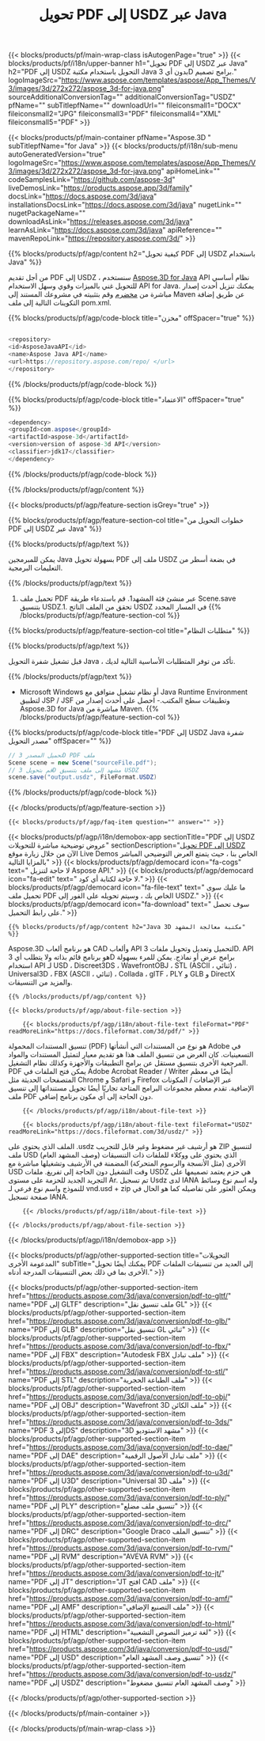 ﻿---
title: تحويل PDF إلى USDZ عبر Java
weight: 530
url: /ar/java/conversion/pdf-to-usdz/ 
description: نموذج Java شفرة تحويل من تنسيق PDF إلى ملف USDZ. استخدم رمز المثال هذا لتحويل PDF إلى USDZ داخل أي تطبيق يستند إلى الويب أو سطح المكتب Java.
---
{{< blocks/products/pf/main-wrap-class isAutogenPage="true" >}}
{{< blocks/products/pf/i18n/upper-banner h1="تحويل PDF إلى USDZ عبر Java" h2="PDF إلى USDZ التحويل باستخدام مكتبة Java بدون أي 3D برامج تصميم." logoImageSrc="https://www.aspose.com/templates/aspose/App_Themes/V3/images/3d/272x272/aspose_3d-for-java.png" sourceAdditionalConversionTag="" additionalConversionTag="USDZ" pfName="" subTitlepfName="" downloadUrl="" fileiconsmall1="DOCX" fileiconsmall2="JPG" fileiconsmall3="PDF" fileiconsmall4="XML" fileiconsmall5="PDF" >}}

{{< blocks/products/pf/main-container pfName="Aspose.3D " subTitlepfName="for Java" >}}
{{< blocks/products/pf/i18n/sub-menu autoGeneratedVersion="true" logoImageSrc="https://www.aspose.com/templates/aspose/App_Themes/V3/images/3d/272x272/aspose_3d-for-java.png" apiHomeLink="" codeSamplesLink="https://github.com/aspose-3d" liveDemosLink="https://products.aspose.app/3d/family" docsLink="https://docs.aspose.com/3d/java" installationsDocsLink="https://docs.aspose.com/3d/java" nugetLink="" nugetPackageName="" downloadAsLink="https://releases.aspose.com/3d/java" learnAsLink="https://docs.aspose.com/3d/java" apiReference="" mavenRepoLink="https://repository.aspose.com/3d/" >}}

{{% blocks/products/pf/agp/content h2="كيفية تحويل PDF إلى USDZ باستخدام Java" %}}

 من أجل تقديم PDF إلى USDZ ، سنستخدم
 [Aspose.3D for Java](https://products.aspose.com/3d/java) 
 API نظام أساسي للتحويل غني بالميزات وقوي وسهل الاستخدام API for Java. يمكنك تنزيل أحدث إصدار مباشرة من
 [مخضرم](https://repository.aspose.com/3d/) 
 وقم بتثبيته في مشروعك المستند إلى Maven عن طريق إضافة التكوينات التالية إلى ملف pom.xml.

{{% blocks/products/pf/agp/code-block title="مخزن" offSpacer="true" %}}

```cs

<repository>
<id>AsposeJavaAPI</id>
<name>Aspose Java API</name>
<url>https://repository.aspose.com/repo/ </url>
</repository>


```

{{% /blocks/products/pf/agp/code-block %}}

{{% blocks/products/pf/agp/code-block title="الاعتماد" offSpacer="true" %}}

```cs
<dependency>
<groupId>com.aspose</groupId>
<artifactId>aspose-3d</artifactId>
<version>version of aspose-3d API</version>
<classifier>jdk17</classifier>
</dependency>


```

{{% /blocks/products/pf/agp/code-block %}}

{{% /blocks/products/pf/agp/content %}}

{{< blocks/products/pf/agp/feature-section isGrey="true" >}}

{{% blocks/products/pf/agp/feature-section-col title="خطوات التحويل من PDF إلى USDZ عبر Java" %}}

{{% blocks/products/pf/agp/text %}}

 يمكن للمبرمجين Java بسهولة تحويل PDF ملف إلى USDZ في بضعة أسطر من التعليمات البرمجية.

{{% /blocks/products/pf/agp/text %}}

1. تحميل ملف PDF عبر منشئ فئة المشهد1. قم باستدعاء طريقة Scene.save بتنسيق USDZ.1. تحقق من الملف الناتج USDZ في المسار المحدد
{{% /blocks/products/pf/agp/feature-section-col %}}

{{% blocks/products/pf/agp/feature-section-col title="متطلبات النظام" %}}

{{% blocks/products/pf/agp/text %}}

 قبل تشغيل شفرة التحويل Java ، تأكد من توفر المتطلبات الأساسية التالية لديك.

{{% /blocks/products/pf/agp/text %}}

- Microsoft Windows أو نظام تشغيل متوافق مع Java Runtime Environment لتطبيق JSP / JSF وتطبيقات سطح المكتب.- احصل على أحدث إصدار من Aspose.3D for Java مباشرة من Maven.
{{% /blocks/products/pf/agp/feature-section-col %}}

{{% blocks/products/pf/agp/code-block title="PDF إلى USDZ Java شفرة مصدر التحويل" offSpacer="" %}}

```cs
// تحميل المصدر 3D PDF ملف
Scene scene = new Scene("sourceFile.pdf");
// قم بتحويل 3D مشهد إلى ملف بتنسيق USDZ
scene.save("output.usdz", FileFormat.USDZ)

```

{{% /blocks/products/pf/agp/code-block %}}

{{< /blocks/products/pf/agp/feature-section >}}

    {{< blocks/products/pf/agp/faq-item question="" answer="" >}}
 

<!-- aboutfile Starts -->

{{< blocks/products/pf/agp/i18n/demobox-app sectionTitle="PDF إلى USDZ عروض توضيحية مباشرة للتحويلات" sectionDescription="[تحويل PDF إلى USDZ](https://products.aspose.app/3d/conversion/pdf-to-usdz) الآن من خلال زيارة موقع Live Demos الخاص بنا ، حيث يتمتع العرض التوضيحي المباشر بالمزايا التالية" >}}
        {{< blocks/products/pf/agp/democard icon="fa-cogs" text=" لا حاجة لتنزيل Aspose API." >}}
        {{< blocks/products/pf/agp/democard icon="fa-edit" text=" لا حاجة لكتابة أي كود." >}}
        {{< blocks/products/pf/agp/democard icon="fa-file-text" text=" ما عليك سوى تحميل ملف PDF الخاص بك ، وسيتم تحويله على الفور إلى USDZ." >}}
        {{< blocks/products/pf/agp/democard icon="fa-download" text=" سوف تحصل على رابط التحميل." >}}

    {{% blocks/products/pf/agp/content h2="Java 3D مكتبة معالجة المشهد" %}}

 Aspose.3D هو برنامج ألعاب CAD وألعاب API لتحميل وتعديل وتحويل ملفات 3D. API هو برنامج قائم بذاته ولا يتطلب أي 3D برامج عرض أو نماذج. يمكن للمرء بسهولة استخدام API لـ USD ، Discreet3DS ، WavefrontOBJ ، STL (ASCII ، ثنائي) ، Universal3D ، FBX (ASCII ، ثنائي) ، Collada ، glTF ، PLY و GLB و DirectX والمزيد من التنسيقات. 



    {{% /blocks/products/pf/agp/content %}}

    {{< blocks/products/pf/agp/about-file-section >}}

        {{< blocks/products/pf/agp/i18n/about-file-text fileFormat="PDF" readMoreLink="https://docs.fileformat.com/3d/pdf/" >}}

تنسيق المستندات المحمولة (PDF) هو نوع من المستندات التي أنشأتها Adobe في التسعينيات. كان الغرض من تنسيق الملف هذا هو تقديم معيار لتمثيل المستندات والمواد المرجعية الأخرى بتنسيق مستقل عن برامج التطبيقات والأجهزة وكذلك نظام التشغيل. PDF يمكن فتح الملفات في Adobe Acrobat Reader / Writer أيضًا في معظم المتصفحات الحديثة مثل Chrome و Safari و Firefox عبر الإضافات / المكونات الإضافية. تقدم معظم مجموعات البرامج المتاحة تجاريًا أيضًا تحويل مستنداتها إلى تنسيق ملف PDF دون الحاجة إلى أي مكون برنامج إضافي.

        {{< /blocks/products/pf/agp/i18n/about-file-text >}}

        {{< blocks/products/pf/agp/i18n/about-file-text fileFormat="USDZ" readMoreLink="https://docs.fileformat.com/3d/usdz/" >}}

الملف الذي يحتوي على .usdz هو أرشيف غير مضغوط وغير قابل للتجريب ZIP لتنسيق ملف USD (وصف المشهد العام) الذي يحتوي على ووكلاء للملفات ذات التنسيقات الأخرى (مثل الأنسجة والرسوم المتحركة) المضمنة في الأرشيف وتشغيلها مباشرة مع USD وقت التشغيل دون الحاجة إلى تفريغ. ملفات USDZ هي حزم يعتمد تصميمها على التجريد الجديد للحزمة على مستوى Ar. تم تسجيل Usdz لدى IANA وله اسم نوع وسائط للنموذج واسم نوع فرعي لـ vnd.usd + zip ويمكن العثور على تفاصيله كما هو الحال في صفحة تسجيل IANA.


        {{< /blocks/products/pf/agp/i18n/about-file-text >}}

    {{< /blocks/products/pf/agp/about-file-section >}}

{{< /blocks/products/pf/agp/i18n/demobox-app >}}

<!-- aboutfile Ends -->

{{< blocks/products/pf/agp/other-supported-section title="التحويلات المدعومة الأخرى" subTitle="يمكنك أيضًا تحويل PDF إلى العديد من تنسيقات الملفات الأخرى بما في ذلك بعض التنسيقات المدرجة أدناه." >}}

{{< blocks/products/pf/agp/other-supported-section-item href="https://products.aspose.com/3d/java/conversion/pdf-to-gltf/" name="PDF إلى GLTF" description="ملف تنسيق نقل GL" >}}
{{< blocks/products/pf/agp/other-supported-section-item href="https://products.aspose.com/3d/java/conversion/pdf-to-glb/" name="PDF إلى GLB" description="تنسيق نقل GL ثنائي" >}}
{{< blocks/products/pf/agp/other-supported-section-item href="https://products.aspose.com/3d/java/conversion/pdf-to-fbx/" name="PDF إلى FBX" description="Autodesk FBX ملف تبادل" >}}
{{< blocks/products/pf/agp/other-supported-section-item href="https://products.aspose.com/3d/java/conversion/pdf-to-stl/" name="PDF إلى STL" description="ملف الطباعة الحجرية" >}}
{{< blocks/products/pf/agp/other-supported-section-item href="https://products.aspose.com/3d/java/conversion/pdf-to-obj/" name="PDF إلى OBJ" description="Wavefront 3D ملف الكائن" >}}
{{< blocks/products/pf/agp/other-supported-section-item href="https://products.aspose.com/3d/java/conversion/pdf-to-3ds/" name="PDF إلى 3DS" description="3D مشهد الاستوديو" >}}
{{< blocks/products/pf/agp/other-supported-section-item href="https://products.aspose.com/3d/java/conversion/pdf-to-dae/" name="PDF إلى DAE" description="ملف تبادل الأصول الرقمية" >}}
{{< blocks/products/pf/agp/other-supported-section-item href="https://products.aspose.com/3d/java/conversion/pdf-to-u3d/" name="PDF إلى U3D" description="Universal 3D ملف" >}}
{{< blocks/products/pf/agp/other-supported-section-item href="https://products.aspose.com/3d/java/conversion/pdf-to-ply/" name="PDF إلى PLY" description="تنسيق ملف مضلع" >}}
{{< blocks/products/pf/agp/other-supported-section-item href="https://products.aspose.com/3d/java/conversion/pdf-to-drc/" name="PDF إلى DRC" description="Google Draco تنسيق الملف" >}}
{{< blocks/products/pf/agp/other-supported-section-item href="https://products.aspose.com/3d/java/conversion/pdf-to-rvm/" name="PDF إلى RVM" description="AVEVA RVM" >}}
{{< blocks/products/pf/agp/other-supported-section-item href="https://products.aspose.com/3d/java/conversion/pdf-to-jt/" name="PDF إلى JT" description="JT افتح CAD ملف" >}}
{{< blocks/products/pf/agp/other-supported-section-item href="https://products.aspose.com/3d/java/conversion/pdf-to-amf/" name="PDF إلى AMF" description="ملف التصنيع الإضافي" >}}
{{< blocks/products/pf/agp/other-supported-section-item href="https://products.aspose.com/3d/java/conversion/pdf-to-html/" name="PDF إلى HTML" description="لغة ترميز النصوص التشعبية" >}}
{{< blocks/products/pf/agp/other-supported-section-item href="https://products.aspose.com/3d/java/conversion/pdf-to-usd/" name="PDF إلى USD" description="تنسيق وصف المشهد العام" >}}
{{< blocks/products/pf/agp/other-supported-section-item href="https://products.aspose.com/3d/java/conversion/pdf-to-usdz/" name="PDF إلى USDZ" description="وصف المشهد العام تنسيق مضغوط" >}}

{{< /blocks/products/pf/agp/other-supported-section >}}

{{< /blocks/products/pf/main-container >}}
    
{{< /blocks/products/pf/main-wrap-class >}}